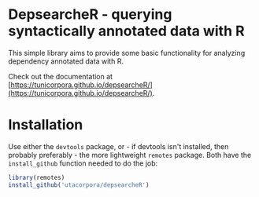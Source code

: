 
DepsearcheR -  querying syntactically annotated data with R
============================================================

This simple library aims to provide some basic functionality for
analyzing dependency annotated data with R.

Check out the documentation at [https://tunicorpora.github.io/depsearcheR/](https://tunicorpora.github.io/depsearcheR/).

Installation
============

Use either the `devtools` package, or - if devtools isn't installed, then
probably preferably - the more lightweight `remotes` package. Both 
have  the `install_github` function needed to do the job:

```r
library(remotes)
install_github('utacorpora/depsearcheR')
```
